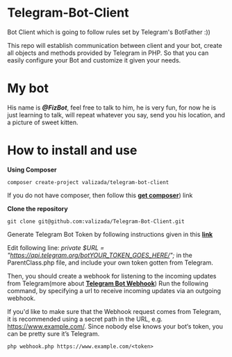 # Telegram-Bot-Client

Bot Client which is going to follow rules set by Telegram's BotFather :))

This repo will establish communication between client and your bot, create all objects and methods provided by Telegram in PHP. 
So that you can easily configure your Bot and customize it given your needs.

# My bot

His name is ***@FizBot***, feel free to talk to him,  he is very fun, for now he is just learning to talk, will repeat whatever you say, send you his location, and a picture of sweet kitten.


# How to install and use

**Using Composer**
```
composer create-project valizada/telegram-bot-client
```
If you do not have composer, then follow this **[get composer]**) link 

**Clone the repository**
```
git clone git@github.com:valizada/Telegram-Bot-Client.git
```
Generate Telegram Bot Token by following instructions given in this **[link]**

Edit following line:  *private $URL = "https://api.telegram.org/botYOUR_TOKEN_GOES_HERE/";* in the ParentClass.php file, and include your own token gotten from Telegram.


Then, you should create a webhook for listening to the incoming updates from Telegram(more about **[Telegram Bot Webhook]**)
Run the following command, by specifying a url to receive incoming updates via an outgoing webhook.

If you'd like to make sure that the Webhook request comes from Telegram, it is recommended using a secret path in the URL, e.g. https://www.example.com/<token>. Since nobody else knows your bot‘s token, you can be pretty sure it’s Telegram.
```
php webhook.php https://www.example.com/<token>
```

[Telegram Bot Webhook]:https://core.telegram.org/bots/api#setwebhook
[link]:https://core.telegram.org/bots#generate-an-authorization-token-for-your-bot
[get composer]:https://getcomposer.org/doc/00-intro.md


